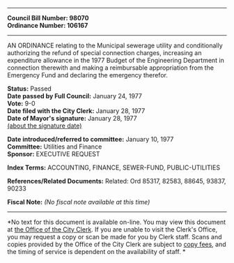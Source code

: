 * * * * *  
  
**Council Bill Number: [](#h0)[](#h2)98070**   
**Ordinance Number: 106167**  
  
* * * * *  
  
AN ORDINANCE relating to the Municipal sewerage utility and conditionally authorizing the refund of special connection charges, increasing an expenditure allowance in the 1977 Budget of the Engineering Department in connection therewith and making a reimbursable appropriation from the Emergency Fund and declaring the emergency therefor.  
  
**Status:** Passed   
**Date passed by Full Council:** January 24, 1977   
**Vote:** 9-0   
**Date filed with the City Clerk:** January 28, 1977   
**Date of Mayor's signature:** January 28, 1977   
[(about the signature date)](/~public/approvaldate.htm)   
  
  
**Date introduced/referred to committee:** January 10, 1977   
**Committee:** Utilities and Finance   
**Sponsor:** EXECUTIVE REQUEST   
  
**Index Terms:** ACCOUNTING, FINANCE, SEWER-FUND, PUBLIC-UTILITIES  
  
**References/Related Documents:** Related: Ord 85317, 82583, 88645, 93837, 90233  
  
**Fiscal Note:** *(No fiscal note available at this time)*  
  
* * * * *  
  
*No text for this document is available on-line. You may view this document at [the Office of the City Clerk](http://www.seattle.gov/leg/clerk/contactUs.htm). If you are unable to visit the Clerk's Office, you may request a copy or scan be made for you by Clerk staff. Scans and copies provided by the Office of the City Clerk are subject to [copy fees](http://clerk.seattle.gov/~public/clerkfees.htm), and the timing of service is dependent on the availability of staff. *  
  
  
